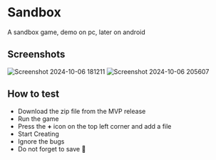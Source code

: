 # Sandbox
A sandbox game, demo on pc, later on android

## Screenshots
![Screenshot 2024-10-06 181211](https://github.com/user-attachments/assets/1cdd708d-2b03-43dd-ae8c-c7eff410d084)
![Screenshot 2024-10-06 205607](https://github.com/user-attachments/assets/c104e0ea-9a5f-4139-b66a-0b80b3b2db97)


## How to test 
- Download the zip file from the MVP release
- Run the game
- Press the **+** icon on the top left corner and add a file
- Start Creating
- Ignore the bugs
- Do not forget to save 🙂

